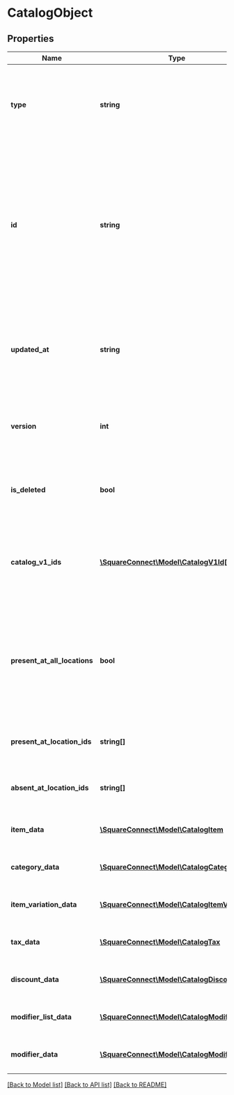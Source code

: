 # CatalogObject

## Properties
Name | Type | Description | Notes
------------ | ------------- | ------------- | -------------
**type** | **string** | The type of this object. Each object type has expected properties expressed in a structured format within its corresponding &#x60;*_data&#x60; field below.  See [CatalogObjectType](#type-catalogobjecttype) for all possible values. | 
**id** | **string** | An identifier to reference this object in the catalog. When a new CatalogObject is inserted, the client should set the id to a temporary identifier starting with a &#x60;&#39;#&#39;&#x60; character. Other objects being inserted or updated within the same request may use this identifier to refer to the new object.  When the server receives the new object, it will supply a unique identifier that replaces the temporary identifier for all future references. | 
**updated_at** | **string** | Last modification [timestamp](#workingwithdates) in RFC 3339 format, e.g., &#x60;\&quot;2016-08-15T23:59:33.123Z\&quot;&#x60; would indicate the UTC time (denoted by &#x60;Z&#x60;) of August 15, 2016 at 23:59:33 and 123 milliseconds. | [optional] 
**version** | **int** | The version of the object. When updating an object, the version supplied by the must match the version in the database, otherwise the write will be rejected as conflicting. | [optional] 
**is_deleted** | **bool** | If &#x60;true&#x60;, the object has been deleted from the database. Must be &#x60;false&#x60; for new objects being inserted. When deleted, the &#x60;updated_at&#x60; field will equal the deletion time. | [optional] 
**catalog_v1_ids** | [**\SquareConnect\Model\CatalogV1Id[]**](CatalogV1Id.md) | The Connect V1 IDs for this object at each [location](#type-location) where it is present, where they differ from the object&#39;s Connect V2 ID. The field will only be present for objects that have been created or modified by legacy APIs. | [optional] 
**present_at_all_locations** | **bool** | If &#x60;true&#x60;, this object is present at all locations (including future locations), except where specified in the &#x60;absent_at_location_ids&#x60; field. If &#x60;false&#x60;, this object is not present at any locations (including future locations), except where specified in the &#x60;present_at_location_ids&#x60; field. | [optional] 
**present_at_location_ids** | **string[]** | A list of locations where the object is present, even if &#x60;present_at_all_locations&#x60; is &#x60;false&#x60;. | [optional] 
**absent_at_location_ids** | **string[]** | A list of locations where the object is not present, even if &#x60;present_at_all_locations&#x60; is &#x60;true&#x60;. | [optional] 
**item_data** | [**\SquareConnect\Model\CatalogItem**](CatalogItem.md) | Structured data for a [CatalogItem](#type-catalogitem), set for CatalogObjects of type &#x60;ITEM&#x60;. | [optional] 
**category_data** | [**\SquareConnect\Model\CatalogCategory**](CatalogCategory.md) | Structured data for a [CatalogCategory](#type-catalogcategory), set for CatalogObjects of type &#x60;CATEGORY&#x60;. | [optional] 
**item_variation_data** | [**\SquareConnect\Model\CatalogItemVariation**](CatalogItemVariation.md) | Structured data for a [CatalogItemVariation](#type-catalogitemvariation), set for CatalogObjects of type &#x60;ITEM_VARIATION&#x60;. | [optional] 
**tax_data** | [**\SquareConnect\Model\CatalogTax**](CatalogTax.md) | Structured data for a [CatalogTax](#type-catalogtax), set for CatalogObjects of type &#x60;TAX&#x60;. | [optional] 
**discount_data** | [**\SquareConnect\Model\CatalogDiscount**](CatalogDiscount.md) | Structured data for a [CatalogDiscount](#type-catalogdiscount), set for CatalogObjects of type &#x60;DISCOUNT&#x60;. | [optional] 
**modifier_list_data** | [**\SquareConnect\Model\CatalogModifierList**](CatalogModifierList.md) | Structured data for a [CatalogModifierList](#type-catalogmodifierlist), set for CatalogObjects of type &#x60;MODIFIER_LIST&#x60;. | [optional] 
**modifier_data** | [**\SquareConnect\Model\CatalogModifier**](CatalogModifier.md) | Structured data for a [CatalogModifier](#type-catalogmodifier), set for CatalogObjects of type &#x60;MODIFIER&#x60;. | [optional] 

[[Back to Model list]](../README.md#documentation-for-models) [[Back to API list]](../README.md#documentation-for-api-endpoints) [[Back to README]](../README.md)


